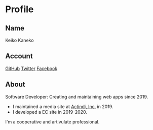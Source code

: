 # Profile

## Name

Keiko Kaneko

## Account

[GitHub](https://github.com/neko314)
[Twitter](https://twitter.com/neko314_)
[Facebook](https://www.facebook.com/kanekokeiko.neko)


## About

Software Developer: Creating and maintaining web apps since 2019.

* I maintained a media site at [Actindi, Inc.](https://actindi.net/) in 2019.
* I developed a EC site in 2019-2020.

I'm a cooperative and artivulate professional.
